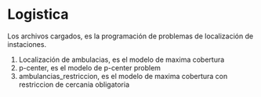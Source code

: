 # Logistica
Los archivos cargados, es la programación de problemas de localización de instaciones.
1. Localización de ambulacias, es el modelo de maxima cobertura
2. p-center, es el modelo de p-center problem
3. ambulancias_restriccion, es el modelo de maxima cobertura con restriccion de cercania obligatoria
